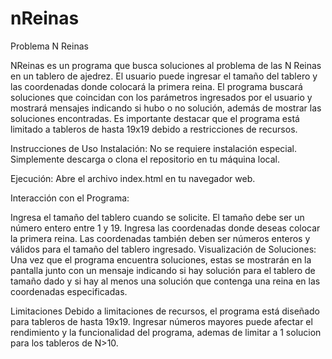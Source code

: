 # nReinas
Problema N Reinas

NReinas es un programa que busca soluciones al problema de las N Reinas en un tablero de ajedrez. El usuario puede ingresar el tamaño del tablero y las coordenadas donde colocará la primera reina. El programa buscará soluciones que coincidan con los parámetros ingresados por el usuario y mostrará mensajes indicando si hubo o no solución, además de mostrar las soluciones encontradas. Es importante destacar que el programa está limitado a tableros de hasta 19x19 debido a restricciones de recursos.

Instrucciones de Uso
Instalación: No se requiere instalación especial. Simplemente descarga o clona el repositorio en tu máquina local.

Ejecución: Abre el archivo index.html en tu navegador web.

Interacción con el Programa:

Ingresa el tamaño del tablero cuando se solicite. El tamaño debe ser un número entero entre 1 y 19.
Ingresa las coordenadas donde deseas colocar la primera reina. Las coordenadas también deben ser números enteros y válidos para el tamaño del tablero ingresado.
Visualización de Soluciones: Una vez que el programa encuentra soluciones, estas se mostrarán en la pantalla junto con un mensaje indicando si hay solución para el tablero de tamaño dado y si hay al menos una solución que contenga una reina en las coordenadas especificadas.

Limitaciones
Debido a limitaciones de recursos, el programa está diseñado para tableros de hasta 19x19. Ingresar números mayores puede afectar el rendimiento y la funcionalidad del programa, ademas de limitar a 1 solucion para los tableros de N>10.
